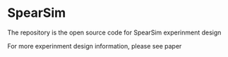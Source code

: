 # SpearSim

The repository is the open source code for SpearSim experinment design

For more experinment design information, please see paper
